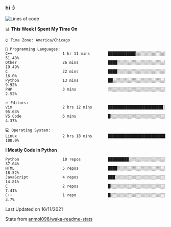 ### hi :)

<!--START_SECTION:waka-->
![Lines of code](https://img.shields.io/badge/From%20Hello%20World%20I%27ve%20Written-886753%20lines%20of%20code-blue)

📊 **This Week I Spent My Time On** 

```text
⌚︎ Time Zone: America/Chicago

💬 Programming Languages: 
C++                      1 hr 11 mins        ████████████░░░░░░░░░░░░░   51.48% 
Other                    26 mins             ████░░░░░░░░░░░░░░░░░░░░░   19.49% 
C                        22 mins             ████░░░░░░░░░░░░░░░░░░░░░   16.0% 
Python                   13 mins             ██░░░░░░░░░░░░░░░░░░░░░░░   9.92% 
PHP                      3 mins              ░░░░░░░░░░░░░░░░░░░░░░░░░   2.52%

🔥 Editors: 
Vim                      2 hrs 12 mins       ████████████████████████░   95.63% 
VS Code                  6 mins              █░░░░░░░░░░░░░░░░░░░░░░░░   4.37%

💻 Operating System: 
Linux                    2 hrs 18 mins       █████████████████████████   100.0%

```

**I Mostly Code in Python** 

```text
Python                   10 repos            █████████░░░░░░░░░░░░░░░░   37.04% 
HTML                     5 repos             ████░░░░░░░░░░░░░░░░░░░░░   18.52% 
JavaScript               4 repos             ███░░░░░░░░░░░░░░░░░░░░░░   14.81% 
C                        2 repos             █░░░░░░░░░░░░░░░░░░░░░░░░   7.41% 
C++                      1 repo              █░░░░░░░░░░░░░░░░░░░░░░░░   3.7%

```



 Last Updated on 16/11/2021
<!--END_SECTION:waka-->

Stats from [anmol098/waka-readme-stats](https://github.com/anmol098/waka-readme-stats)